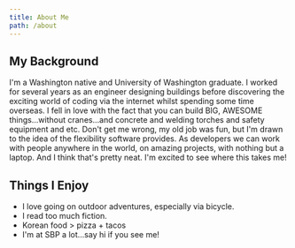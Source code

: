 ```yaml
---
title: About Me
path: /about
---
```


## My Background

I'm a Washington native and University of Washington graduate. I worked for several years as an engineer designing buildings before discovering the exciting world of coding via the internet whilst spending some time overseas. I fell in love with the fact that you can build BIG, AWESOME things...without cranes...and concrete and welding torches and safety equipment and etc. Don't get me wrong, my old job was fun, but I'm drawn to the idea of the flexibility software provides. As developers we can work with people anywhere in the world, on amazing projects, with nothing but a laptop. And I think that's pretty neat. I'm excited to see where this takes me!

## Things I Enjoy

* I love going on outdoor adventures, especially via bicycle.
* I read too much fiction.
* Korean food > pizza + tacos
* I'm at SBP a lot...say hi if you see me!